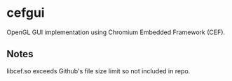 # cefgui

OpenGL GUI implementation using Chromium Embedded Framework (CEF).

## Notes

libcef.so exceeds Github's file size limit so not included in repo.
